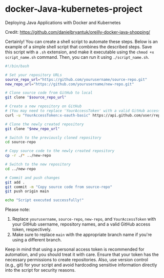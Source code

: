 # docker-Java-kubernetes-project
Deploying Java Applications with Docker and Kubernetes

Credit: https://github.com/danielbryantuk/oreilly-docker-java-shopping/

Certainly! You can create a shell script to automate these steps. Below is an example of a simple shell script that combines the described steps. Save this script with a `.sh` extension, and make it executable using the `chmod +x script_name.sh` command. Then, you can run it using `./script_name.sh`.

```bash
#!/bin/bash

# Set your repository URLs
source_repo_url="https://github.com/yourusername/source-repo.git"
new_repo_url="https://github.com/yourusername/new-repo.git"

# Clone source code from GitHub to local
git clone "$source_repo_url"

# Create a new repository on GitHub
# (You may need to replace 'YourAccessToken' with a valid GitHub access token)
curl -u "YourAccessToken:x-oauth-basic" https://api.github.com/user/repos -d '{"name":"new-repo"}'

# Clone the newly created repository
git clone "$new_repo_url"

# Switch to the previously cloned repository
cd source-repo

# Copy source code to the newly created repository
cp -r ./* ../new-repo

# Switch to the new repository
cd ../new-repo

# Commit and push changes
git add .
git commit -m "Copy source code from source-repo"
git push origin main

echo "Script executed successfully!"
```

Please note:

1. Replace `yourusername`, `source-repo`, `new-repo`, and `YourAccessToken` with your GitHub username, repository names, and a valid GitHub access token, respectively.
2. Make sure to replace `main` with the appropriate branch name if you're using a different branch.

Keep in mind that using a personal access token is recommended for automation, and you should treat it with care. Ensure that your token has the necessary permissions to create repositories. Also, use version control (e.g., git) for your script and avoid hardcoding sensitive information directly into the script for security reasons.
